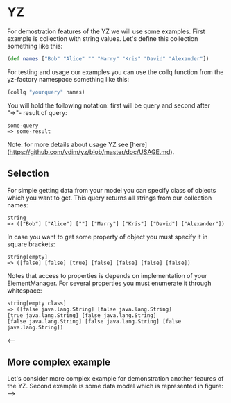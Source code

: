 # YZ
For demostration features of the YZ we will use some examples. First example is
collection with string values. Let's define this collection something like this:

```clojure
(def names ["Bob" "Alice" "" "Marry" "Kris" "David" "Alexander"])
```

For testing and usage our examples you can use the collq function from the 
yz-factory namespace something like this:

```clojure
(collq "yourquery" names)
```

You will hold the following notation: first will be query and second after "=>"- result of query:

    some-query
    => some-result

Note: for more details about usage YZ see [here] (https://github.com/vdim/yz/blob/master/doc/USAGE.md).


## Selection
For simple getting data from your model you can specify class of objects which you
want to get. This query returns all strings from our collection names:
    
    string
    => (["Bob"] ["Alice"] [""] ["Marry"] ["Kris"] ["David"] ["Alexander"])

In case you want to get some property of object you must specify it in square brackets:

    string[empty]
    => ([false] [false] [true] [false] [false] [false] [false])

Notes that access to properties is depends on implementation of your ElementManager.
For several properties you must enumerate it through whitespace: 

    string[empty class]
    => ([false java.lang.String] [false java.lang.String] 
	[true java.lang.String] [false java.lang.String] 
	[false java.lang.String] [false java.lang.String] [false java.lang.String])


<--
## More complex example
Let's consider more complex example for demonstration another feaures of the YZ.
Second example is some data model which is represented in figure: -->
